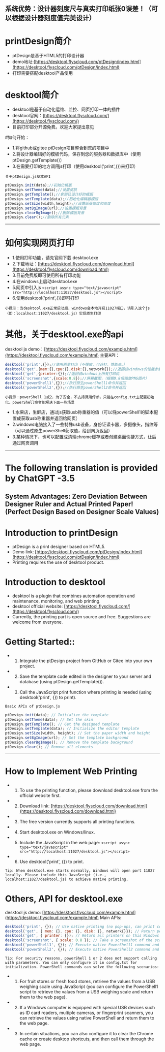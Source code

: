 ## 系统优势：设计器刻度尺与真实打印纸张0误差！（可以根据设计器刻度值完美设计）

# printDesign简介
- ptDesign是基于HTML5的打印设计器
- demo地址:[https://desktool.flyscloud.com/ptDesign/index.html](https://desktool.flyscloud.com/ptDesign/index.html)
- 打印需要搭配desktool产品使用

# desktool简介

- desktool是基于自动化运维、监控、网页打印一体的插件
- desktool官网：[https://desktool.flyscloud.com/](https://desktool.flyscloud.com/)
- 目前打印部分开源免费。欢迎大家提出意见


#如何开始：
- 1.将github或gitee ptDesign项目整合到您的项目中
- 2.将设计器编辑好的模板代码，保存到您的服务器和数据库中（使用ptDesign.getTemplate()）
- 3.在需要打印的地方调用js打印（使用desktool('print',{})来打印）


`关于ptDesign.js基本API`
```javascript
ptDesign.init(data);//初始化模版
ptDesign.setTheme(data);//设置皮肤
ptDesign.getTemplate();//拿到已设计好的模版
ptDesign.setTemplate(data);//初始化编辑器模版
ptDesign.setSize(width,height);//设置纸张宽度和高度
ptDesign.setBgImage(url);//设置模版背景
ptDesign.clearBgImage();//删除模版背景
ptDesign.clear();//删除所有元素
```

--------------------------------------------
# 如何实现网页打印
* 1.使用打印功能，请先官网下载 desktool.exe
* 2.下载地址：[https://desktool.flyscloud.com/download.html](https://desktool.flyscloud.com/download.html)
* 3.目前免费版即可使用所有打印功能
* 4.在windows上启动desktool.exe
* 5.网页中引入js ```<script async type="text/javascript" src="http://localhost:11027/desktool.js"></script>```
* 6.使用desktool('print',{})即可打印

`小提示：当desktool.exe正常启动后，windows会本地开启11027端口，请引入这个js（即：localhost:11027/desktool.js）实现原生打印`


# 其他，关于desktool.exe的api
desktool js demo：[https://desktool.flyscloud.com/example.html](https://desktool.flyscloud.com/example.html)
主要API：
```javascript
desktool('print',{});//使用原生打印（不弹窗，可连打，性能高。）
desktool('get',{mem:{},cpu:{},disk:{},network{});//返回该windows的性能参数，内存，cpu,硬盘读写，网络带宽
desktool('get',{printer:{});//返回该windows上所有打印机
desktool('screenshot',{scale:0.8});//屏幕截图，（根据0.8倍缩放PNG图片）
desktool('powerShell1',{});//执行原生powerShell1命令并返回
desktool('powerShell2',{});//执行原生powerShell2命令并返回
```
`小提示：powerShell 1或2，为了安全，不支持调用传参，只能在config.txt去配置初始化，powerShell命令能解决下面一些场景`
- 1.水果店，生鲜店，通过js获取usb称重器的值（可以将powerShell1的脚本配置成获取usb称重器并返回给网页）
- 2.windows电脑接入了一些特殊usb设备，身份证读卡器，多摄像头，指纹等（可以通过原生powerShell获取值，给到网页返回）
- 3.某种情况下，也可以配置成清理chrome缓存或者创建桌面快捷方式，让后通过网页调用

-------------------------------------------------------
# The following translation is provided by ChatGPT -3.5

## System Advantages: Zero Deviation Between Designer Ruler and Actual Printed Paper! (Perfect Design Based on Designer Scale Values)

# Introduction to printDesign
- ptDesign is a print designer based on HTML5.
- Demo link: [https://desktool.flyscloud.com/ptDesign/index.html](https://desktool.flyscloud.com/ptDesign/index.html)
- Printing requires the use of desktool product.

# Introduction to desktool

- desktool is a plugin that combines automation operation and maintenance, monitoring, and web printing.
- desktool official website: [https://desktool.flyscloud.com/](https://desktool.flyscloud.com/)
- Currently, the printing part is open source and free. Suggestions are welcome from everyone.


# Getting Started::
- 1. Integrate the ptDesign project from GitHub or Gitee into your own project.
- 2. Save the template code edited in the designer to your server and database (using ptDesign.getTemplate()).
- 3. Call the JavaScript print function where printing is needed (using desktool('print', {}) to print).


`Basic APIs of ptDesign.js`
```javascript
ptDesign.init(data); // Initialize the template
ptDesign.setTheme(data); // Set the skin
ptDesign.getTemplate(); // Get the designed template
ptDesign.setTemplate(data); // Initialize the editor template
ptDesign.setSize(width, height); // Set the paper width and height
ptDesign.setBgImage(url); // Set the template background
ptDesign.clearBgImage(); // Remove the template background
ptDesign.clear(); // Remove all elements
```

--------------------------------------------
# How to Implement Web Printing
* 1. To use the printing function, please download desktool.exe from the official website first.
* 2. Download link: [https://desktool.flyscloud.com/download.html](https://desktool.flyscloud.com/download.html)
* 3. The free version currently supports all printing functions.
* 4. Start desktool.exe on Windows/linux.
* 5. Include the JavaScript in the web page: `<script async type="text/javascript" src="http://localhost:11027/desktool.js"></script>`
* 6. Use desktool('print', {}) to print.

`Tip: When desktool.exe starts normally, Windows will open port 11027 locally. Please include this JavaScript (i.e., localhost:11027/desktool.js) to achieve native printing.`


# Others, API for desktool.exe
desktool js demo: [https://desktool.flyscloud.com/example.html](https://desktool.flyscloud.com/example.html)
Main APIs:
```javascript
desktool('print', {}); // Use native printing (no pop-ups, can print continuously, high performance)
desktool('get', { mem: {}, cpu: {}, disk: {}, network{}}); // Return performance parameters of this Windows system: memory, CPU, disk read/write, network bandwidth
desktool('get', { printer: {}); // Return all printers on this Windows system
desktool('screenshot', { scale: 0.8 }); // Take a screenshot of the screen (PNG image scaled by 0.8)
desktool('powerShell1', {}); // Execute native PowerShell1 command and return the result
desktool('powerShell2', {}); // Execute native PowerShell2 command and return the result
```
`Tip: For security reasons, powerShell 1 or 2 does not support calling with parameters. You can only configure it in config.txt for initialization. PowerShell commands can solve the following scenarios:`
- 1. For fruit stores or fresh food stores, retrieve the values from a USB weighing scale using JavaScript (you can configure the PowerShell1 script to retrieve the values from a USB weighing scale and return them to the web page).
- 2. If a Windows computer is equipped with special USB devices such as ID card readers, multiple cameras, or fingerprint scanners, you can retrieve the values using native PowerShell and return them to the web page.
- 3. In certain situations, you can also configure it to clear the Chrome cache or create desktop shortcuts, and then call them through the web page.
